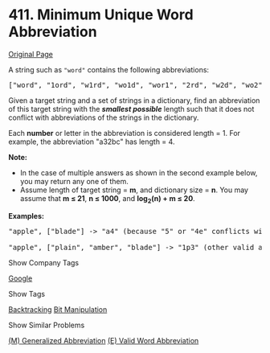 # 411. Minimum Unique Word Abbreviation

[Original Page](https://leetcode.com/problems/minimum-unique-word-abbreviation/)

A string such as `"word"` contains the following abbreviations:

<pre>["word", "1ord", "w1rd", "wo1d", "wor1", "2rd", "w2d", "wo2", "1o1d", "1or1", "w1r1", "1o2", "2r1", "3d", "w3", "4"]
</pre>

Given a target string and a set of strings in a dictionary, find an abbreviation of this target string with the **_smallest possible_** length such that it does not conflict with abbreviations of the strings in the dictionary.

Each **number** or letter in the abbreviation is considered length = 1\. For example, the abbreviation "a32bc" has length = 4.

**Note:**  

*   In the case of multiple answers as shown in the second example below, you may return any one of them.
*   Assume length of target string = **m**, and dictionary size = **n**. You may assume that **m ≤ 21**, **n ≤ 1000**, and **log<sub>2</sub>(n) + m ≤ 20**.

**Examples:**  

<pre>"apple", ["blade"] -> "a4" (because "5" or "4e" conflicts with "blade")

"apple", ["plain", "amber", "blade"] -> "1p3" (other valid answers include "ap3", "a3e", "2p2", "3le", "3l1").
</pre>

<div>

<div id="company_tags" class="btn btn-xs btn-warning">Show Company Tags</div>

<span class="hidebutton">[Google](/company/google/)</span></div>

<div>

<div id="tags" class="btn btn-xs btn-warning">Show Tags</div>

<span class="hidebutton">[Backtracking](/tag/backtracking/) [Bit Manipulation](/tag/bit-manipulation/)</span></div>

<div>

<div id="similar" class="btn btn-xs btn-warning">Show Similar Problems</div>

<span class="hidebutton">[(M) Generalized Abbreviation](/problems/generalized-abbreviation/) [(E) Valid Word Abbreviation](/problems/valid-word-abbreviation/)</span></div>